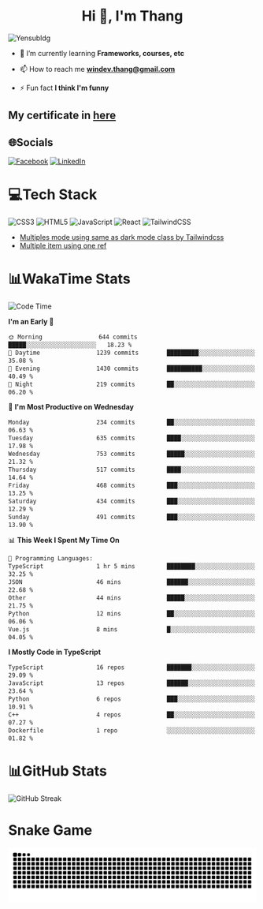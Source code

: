 <h1 align="center">Hi 👋, I'm Thang</h1>

![Yensubldg](https://readme-typing-svg.demolab.com?font=Fira+Code&weight=600&pause=1000&color=F5F5F2&center=true&vCenter=true&width=435&lines=Trying+to+be+a+Software+Engineering)

<!--
![](https://komarev.com/ghpvc/?username=yensubldg&label=Visitors+Count&color=brightgreen) -->

- 🌱 I’m currently learning **Frameworks, courses, etc**

- 📫 How to reach me **<windev.thang@gmail.com>**

- ⚡ Fun fact **I think I'm funny**

## My certificate in [here](./MY_CERTIFICATE.md)

## 🌐Socials

[![Facebook](https://img.shields.io/badge/Facebook-%231877F2.svg?logo=Facebook&logoColor=white)](https://facebook.com/yensubldg) [![LinkedIn](https://img.shields.io/badge/LinkedIn-%230077B5.svg?logo=linkedin&logoColor=white)](https://linkedin.com/in/yensubldg)

# 💻Tech Stack

![CSS3](https://img.shields.io/badge/css3-%231572B6.svg?style=for-the-badge&logo=css3&logoColor=white) ![HTML5](https://img.shields.io/badge/html5-%23E34F26.svg?style=for-the-badge&logo=html5&logoColor=white) ![JavaScript](https://img.shields.io/badge/javascript-%23323330.svg?style=for-the-badge&logo=javascript&logoColor=%23F7DF1E) ![React](https://img.shields.io/badge/react-%2320232a.svg?style=for-the-badge&logo=react&logoColor=%2361DAFB) ![TailwindCSS](https://img.shields.io/badge/tailwindcss-%2338B2AC.svg?style=for-the-badge&logo=tailwind-css&logoColor=white)

<!-- BLOG-POST-LIST:START -->
- [Multiples mode using same as dark mode class by Tailwindcss](https://dev.to/yensubldg/multiples-mode-using-same-as-dark-mode-class-by-tailwindcss-56p4)
- [Multiple item using one ref](https://dev.to/yensubldg/multiple-item-using-one-ref-1288)
<!-- BLOG-POST-LIST:END -->

# 📊WakaTime Stats

<!--START_SECTION:waka-->
![Code Time](http://img.shields.io/badge/Code%20Time-3%2C343%20hrs%2035%20mins-blue)

**I'm an Early 🐤** 

```text
🌞 Morning                644 commits         █████░░░░░░░░░░░░░░░░░░░░   18.23 % 
🌆 Daytime                1239 commits        █████████░░░░░░░░░░░░░░░░   35.08 % 
🌃 Evening                1430 commits        ██████████░░░░░░░░░░░░░░░   40.49 % 
🌙 Night                  219 commits         ██░░░░░░░░░░░░░░░░░░░░░░░   06.20 % 
```
📅 **I'm Most Productive on Wednesday** 

```text
Monday                   234 commits         ██░░░░░░░░░░░░░░░░░░░░░░░   06.63 % 
Tuesday                  635 commits         ████░░░░░░░░░░░░░░░░░░░░░   17.98 % 
Wednesday                753 commits         █████░░░░░░░░░░░░░░░░░░░░   21.32 % 
Thursday                 517 commits         ████░░░░░░░░░░░░░░░░░░░░░   14.64 % 
Friday                   468 commits         ███░░░░░░░░░░░░░░░░░░░░░░   13.25 % 
Saturday                 434 commits         ███░░░░░░░░░░░░░░░░░░░░░░   12.29 % 
Sunday                   491 commits         ███░░░░░░░░░░░░░░░░░░░░░░   13.90 % 
```


📊 **This Week I Spent My Time On** 

```text
💬 Programming Languages: 
TypeScript               1 hr 5 mins         ████████░░░░░░░░░░░░░░░░░   32.25 % 
JSON                     46 mins             ██████░░░░░░░░░░░░░░░░░░░   22.68 % 
Other                    44 mins             █████░░░░░░░░░░░░░░░░░░░░   21.75 % 
Python                   12 mins             ██░░░░░░░░░░░░░░░░░░░░░░░   06.06 % 
Vue.js                   8 mins              █░░░░░░░░░░░░░░░░░░░░░░░░   04.05 % 
```

**I Mostly Code in TypeScript** 

```text
TypeScript               16 repos            ███████░░░░░░░░░░░░░░░░░░   29.09 % 
JavaScript               13 repos            ██████░░░░░░░░░░░░░░░░░░░   23.64 % 
Python                   6 repos             ███░░░░░░░░░░░░░░░░░░░░░░   10.91 % 
C++                      4 repos             ██░░░░░░░░░░░░░░░░░░░░░░░   07.27 % 
Dockerfile               1 repo              ░░░░░░░░░░░░░░░░░░░░░░░░░   01.82 % 
```




<!--END_SECTION:waka-->

# 📊GitHub Stats

![GitHub Streak](https://streak-stats.demolab.com?user=yensubldg&theme=tokyonight&border_radius=8)

# Snake Game

![Snake eating my contribution graph](./github-contribution-grid-snake.svg)
